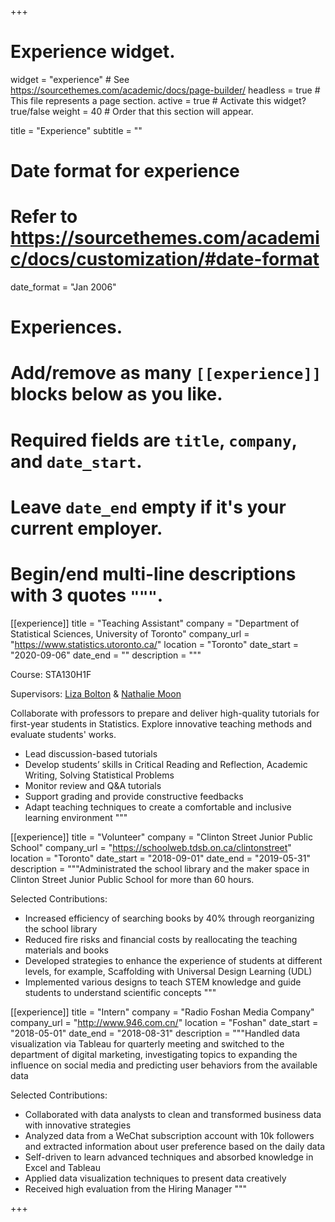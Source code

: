 +++
# Experience widget.
widget = "experience"  # See https://sourcethemes.com/academic/docs/page-builder/
headless = true  # This file represents a page section.
active = true  # Activate this widget? true/false
weight = 40  # Order that this section will appear.

title = "Experience"
subtitle = ""

# Date format for experience
#   Refer to https://sourcethemes.com/academic/docs/customization/#date-format
date_format = "Jan 2006"

# Experiences.
#   Add/remove as many `[[experience]]` blocks below as you like.
#   Required fields are `title`, `company`, and `date_start`.
#   Leave `date_end` empty if it's your current employer.
#   Begin/end multi-line descriptions with 3 quotes `"""`.

[[experience]]
title = "Teaching Assistant"
  company = "Department of Statistical Sciences, University of Toronto"
  company_url = "https://www.statistics.utoronto.ca/"
  location = "Toronto"
  date_start = "2020-09-06"
  date_end = ""
  description = """
  
  Course: STA130H1F
  
  Supervisors: [Liza Bolton](https://www.statistics.utoronto.ca/people/directories/all-faculty/liza-bolton) & [Nathalie Moon](https://www.statistics.utoronto.ca/people/directories/all-faculty/nathalie-moon)

  Collaborate with professors to prepare and deliver high-quality tutorials for first-year students in Statistics. Explore innovative teaching methods and evaluate students' works.

  * Lead discussion-based tutorials
  * Develop students’ skills in Critical Reading and Reflection, Academic Writing, Solving Statistical Problems
  * Monitor review and Q&A tutorials
  * Support grading and provide constructive feedbacks
  * Adapt teaching techniques to create a comfortable and inclusive learning environment
  """

[[experience]]
  title = "Volunteer"
  company = "Clinton Street Junior Public School"
  company_url = "https://schoolweb.tdsb.on.ca/clintonstreet"
  location = "Toronto"
  date_start = "2018-09-01"
  date_end = "2019-05-31"
  description = """Administrated the school library and the maker space in Clinton Street Junior Public School for more than 60 hours.
  
  Selected Contributions:
  
  * Increased efficiency of searching books by 40% through reorganizing the school library
  * Reduced fire risks and financial costs by reallocating the teaching materials and books
  * Developed strategies to enhance the experience of students at different levels, for example, Scaffolding with Universal Design Learning (UDL)
  * Implemented various designs to teach STEM knowledge and guide students to understand scientific concepts
  """

[[experience]]
title = "Intern"
  company = "Radio Foshan Media Company"
  company_url = "http://www.946.com.cn/"
  location = "Foshan"
  date_start = "2018-05-01"
  date_end = "2018-08-31"
  description = """Handled data visualization via Tableau for quarterly meeting and switched to the department of digital marketing, investigating topics to expanding the influence on social media and predicting user behaviors from the available data
  
  Selected Contributions:
  
  * Collaborated with data analysts to clean and transformed business data with innovative strategies
  * Analyzed data from a WeChat subscription account with 10k followers and extracted information about user preference based on the daily data
  * Self-driven to learn advanced techniques and absorbed knowledge in Excel and Tableau
  * Applied data visualization techniques to present data creatively
  * Received high evaluation from the Hiring Manager
  """
  


+++
